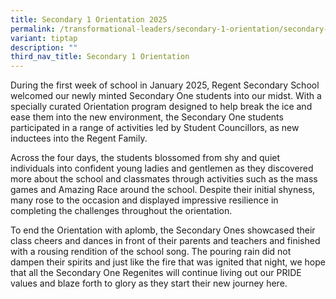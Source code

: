 ```yaml
---
title: Secondary 1 Orientation 2025
permalink: /transformational-leaders/secondary-1-orientation/secondary-1-orientation-2025/
variant: tiptap
description: ""
third_nav_title: Secondary 1 Orientation
---
```

<p>During the first week of school in January 2025, Regent Secondary School
welcomed our newly minted Secondary One students into our midst. With a
specially curated Orientation program designed to help break the ice and
ease them into the new environment, the Secondary One students participated
in a range of activities led by Student Councillors, as new inductees into
the Regent Family.</p>
<p>Across the four days, the students blossomed from shy and quiet individuals
into confident young ladies and gentlemen as they discovered more about
the school and classmates through activities such as the mass games and
Amazing Race around the school. Despite their initial shyness, many rose
to the occasion and displayed impressive resilience in completing the challenges
throughout the orientation.</p>
<p>To end the Orientation with aplomb, the Secondary Ones showcased their
class cheers and dances in front of their parents and teachers and finished
with a rousing rendition of the school song. The pouring rain did not dampen
their spirits and just like the fire that was ignited that night, we hope
that all the Secondary One Regenites will continue living out our PRIDE
values and blaze forth to glory as they start their new journey here.</p>
<p></p>